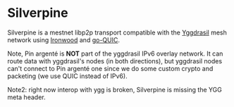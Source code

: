 # Silverpine

Silverpine is a mestnet libp2p transport compatible with the [Yggdrasil](https://yggdrasil-network.github.io/) mesh network using [Ironwood](https://github.com/Arceliar/ironwood) and [go-QUIC](https://github.com/quic-go/quic-go).

Note, Pin argenté is **NOT** part of the yggdrasil IPv6 overlay network. It can route data with yggdrasil's nodes (in both directions), but yggdrasil nodes can't connect to Pin argenté one since we do some custom crypto and packeting (we use QUIC instead of IPv6).

Note2: right now interop with ygg is broken, Silverpine is missing the YGG meta header.